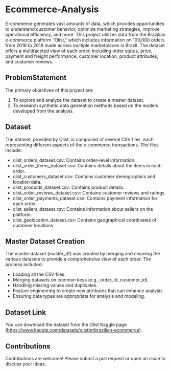 # Ecommerce-Analysis

E-commerce generates vast amounts of data, which provides opportunities to understand customer behavior, optimize marketing strategies, improve operational efficiency, and more. This project utilizes data from the Brazilian e-commerce platform "Olist," which includes information on 100,000 orders from 2016 to 2018 made across multiple marketplaces in Brazil. The dataset offers a multifaceted view of each order, including order status, price, payment and freight performance, customer location, product attributes, and customer reviews.

## ProblemStatement
The primary objectives of this project are:
1. To explore and analyze the dataset to create a master dataset.
2. To research synthetic data generation methods based on the models developed from the analysis.

## Dataset
The dataset, provided by Olist, is composed of several CSV files, each representing different aspects of the e-commerce transactions. The files include:

- olist_orders_dataset.csv: Contains order-level information.
- olist_order_items_dataset.csv: Contains details about the items in each order.
- olist_customers_dataset.csv: Contains customer demographics and location data.
- olist_products_dataset.csv: Contains product details.
- olist_order_reviews_dataset.csv: Contains customer reviews and ratings.
- olist_order_payments_dataset.csv: Contains payment information for each order.
- olist_sellers_dataset.csv: Contains information about sellers on the platform.
- olist_geolocation_dataset.csv: Contains geographical coordinates of customer locations.

## Master Dataset Creation
The master dataset (master_df) was created by merging and cleaning the various datasets to provide a comprehensive view of each order. The process included:

- Loading all the CSV files.
- Merging datasets on common keys (e.g., order_id, customer_id).
- Handling missing values and duplicates.
- Feature engineering to create new attributes that can enhance analysis.
- Ensuring data types are appropriate for analysis and modeling.

## Dataset Link
You can download the dataset from the Olist Kaggle page (https://www.kaggle.com/datasets/olistbr/brazilian-ecommerce).

## Contributions
Contributions are welcome! Please submit a pull request or open an issue to discuss your ideas.
